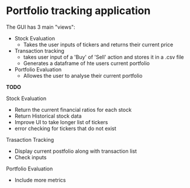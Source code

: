 # Portfolio tracking application

The GUI has 3 main "views":

* Stock Evaluation
  - Takes the user inputs of tickers and returns their current price
* Transaction tracking
  - takes user input of a 'Buy' of 'Sell' action and stores it in a .csv file
  - Generates a dataframe of hte users current portfolio
* Portfolio Evaluation
  - Allowes the user to analyse their current portfolio

**TODO**

Stock Evaluation

* Return the current financial ratios for each stock
* Return Historical stock data
* Improve UI to take longer list of tickers
* error checking for tickers that do not exist

Trasaction Tracking

* Display current postfolio along with transaction list
* Check inputs

Portfolio Evaluation
* Include more metrics
